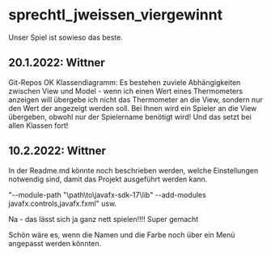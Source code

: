 # sprechtl_jweissen_viergewinnt

Unser Spiel ist sowieso das beste.

## 20.1.2022: Wittner

Git-Repos OK Klassendiagramm: Es bestehen zuviele Abhängigkeiten zwischen View und Model - wenn ich einen Wert eines
Thermometers anzeigen will übergebe ich nicht das Thermometer an die View, sondern nur den Wert der angezeigt werden
soll. Bei Ihnen wird ein Spieler an die View übergeben, obwohl nur der Spielername benötigt wird! Und das setzt bei
allen Klassen fort!

## 10.2.2022: Wittner
In der Readme.md könnte noch beschrieben werden, welche Einstellungen notwendig sind, damit das
Projekt ausgeführt werden kann.

"--module-path "\path\to\javafx-sdk-17\lib" --add-modules javafx.controls,javafx.fxml" usw.

Na - das lässt sich ja ganz nett spielen!!!! Super gemacht

Schön wäre es, wenn die Namen und die Farbe noch über ein Menü angepasst werden könnten.